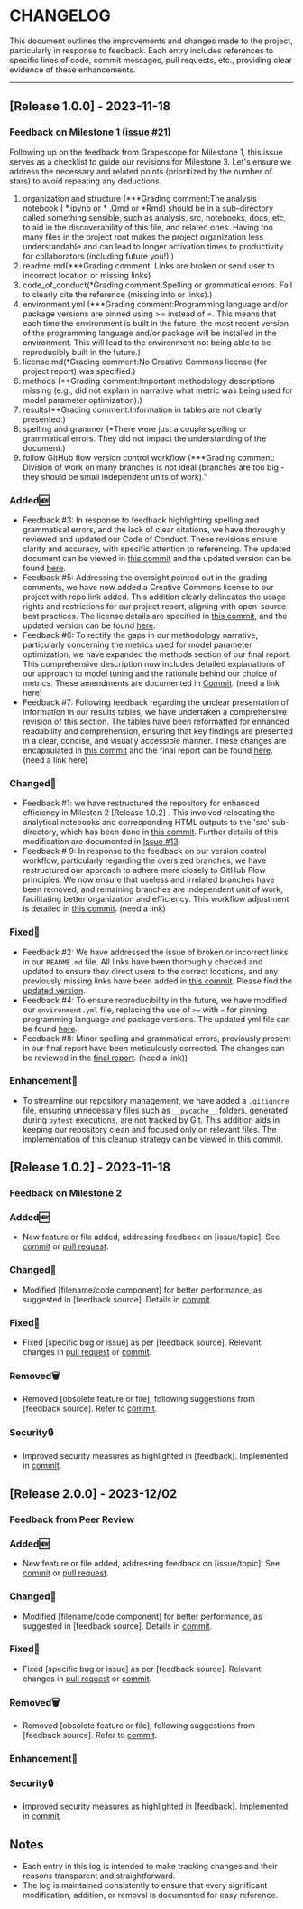 # CHANGELOG

This document outlines the improvements and changes made to the project, particularly in response to feedback. Each entry includes references to specific lines of code, commit messages, pull requests, etc., providing clear evidence of these enhancements.

---

## [Release 1.0.0] - 2023-11-18

### Feedback on Milestone 1 ([issue #21](https://github.com/UBC-MDS/CardioPredict/issues/21))

Following up on the feedback from Grapescope for Milestone 1, this issue serves as a checklist to guide our revisions for Milestone 3. Let's ensure we address the necessary and related points (prioritized by the number of stars) to avoid repeating any deductions.

1. organization and structure (***Grading comment:The analysis notebook ( *.ipynb or * .Qmd or *Rmd) should be in a sub-directory called something sensible, such as analysis, src, notebooks, docs, etc, to aid in the discoverability of this file, and related ones. Having too many files in the project root makes the project organization less understandable and can lead to longer activation times to productivity for collaborators (including future you!).)
2. readme.md(***Grading comment: Links are broken or send user to incorrect location or missing links)
3. code_of_conduct(*Grading comment:Spelling or grammatical errors. Fail to clearly cite the reference (missing info or links).)
4. environment.yml (***Grading comment:Programming language and/or package versions are pinned using >= instead of =. This means that each time the environment is built in the future, the most recent version of the programming language and/or package will be installed in the environment. This will lead to the environment not being able to be reproducibly built in the future.)
5. license.md(*Grading comment:No Creative Commons license (for project report) was specified.)
6. methods (**Grading comment:Important methodology descriptions missing (e.g., did not explain in narrative what metric was being used for model parameter optimization).)
7. results(**Grading comment:Information in tables are not clearly presented.)
8. spelling and grammer (*There were just a couple spelling or grammatical errors. They did not impact the understanding of the document.)
9. follow GitHub flow version control workflow (***Grading comment: Division of work on many branches is not ideal (branches are too big - they should be small independent units of work)."

### Added🆕

- Feedback #3: In response to feedback highlighting spelling and grammatical errors, and the lack of clear citations, we have thoroughly reviewed and updated our Code of Conduct. These revisions ensure clarity and accuracy, with specific attention to referencing. The updated document can be viewed in [this commit](https://github.com/UBC-MDS/CardioPredict/commit/0369a9682fda6d6d9f020e553d5523c22eb60a83) and the updated version can be found [here](https://github.com/UBC-MDS/CardioPredict/blob/main/CODE_OF_CONDUCT.md).
- Feedback #5: Addressing the oversight pointed out in the grading comments, we have now added a Creative Commons license to our project with repo link added. This addition clearly delineates the usage rights and restrictions for our project report, aligning with open-source best practices. The license details are specified in [this commit](https://github.com/UBC-MDS/CardioPredict/commit/b4a228a1bddac02d0d4125b4ac00d49c8f11c4e1), and the updated version can be found [here](https://github.com/UBC-MDS/CardioPredict/blob/main/LICENSE).
- Feedback #6: To rectify the gaps in our methodology narrative, particularly concerning the metrics used for model parameter optimization, we have expanded the methods section of our final report. This comprehensive description now includes detailed explanations of our approach to model tuning and the rationale behind our choice of metrics. These amendments are documented in [Commit](). (need a link here)
- Feedback #7: Following feedback regarding the unclear presentation of information in our results tables, we have undertaken a comprehensive revision of this section. The tables have been reformatted for enhanced readability and comprehension, ensuring that key findings are presented in a clear, concise, and visually accessible manner. These changes are encapsulated in [this commit]() and the final report can be found [here](). (need a link here)

### Changed🔄

* Feedback #1: we have restructured the repository for enhanced efficiency in Mileston 2 [Release 1.0.2] . This involved relocating the analytical notebooks and corresponding HTML outputs to the 'src' sub-directory, which has been done in [this commit](https://github.com/UBC-MDS/CardioPredict/commit/baaa36f7084ff45bdde7db7b54eab5c915ab8c1e). Further details of this modification are documented in [Issue #13](https://github.com/UBC-MDS/CardioPredict/issues/13).
* Feedback # 9: In response to the feedback on our version control workflow, particularly regarding the oversized branches, we have restructured our approach to adhere more closely to GitHub Flow principles. We now ensure that useless and irrelated branches have been removed, and remaining branches are independent unit of work, facilitating better organization and efficiency. This workflow adjustment is detailed in [this commit](). (need a link)

### Fixed🐛

- Feedback #2: We have addressed the issue of broken or incorrect links in our `README.md` file. All links have been thoroughly checked and updated to ensure they direct users to the correct locations, and any previously missing links have been added in [this commit](https://github.com/UBC-MDS/CardioPredict/commit/efd99be1bd3195ac46b2d93a5d4af98b749d59c7). Please find the [updated version](https://github.com/UBC-MDS/CardioPredict/blob/main/README.md).
- Feedback #4: To ensure reproducibility in the future, we have modified our `environment.yml` file, replacing the use of `>=` with `=` for pinning programming language and package versions. The updated yml file can be found [here](https://github.com/UBC-MDS/CardioPredict/blob/main/environment.yaml).
- Feedback #8: Minor spelling and grammatical errors, previously present in our final report have been meticulously corrected. The changes can be reviewed in the [final report](). (need a link))

### Enhancement🚀

- To streamline our repository management, we have added a `.gitignore` file, ensuring unnecessary files such as `__pycache__` folders, generated during `pytest` executions, are not tracked by Git. This addition aids in keeping our repository clean and focused only on relevant files. The implementation of this cleanup strategy can be viewed in [this commit](https://github.com/UBC-MDS/CardioPredict/commit/ede97e1d51f64d680dfa98484554206b02bde01a).



## [Release 1.0.2] - 2023-11-18

### Feedback on Milestone 2

### Added🆕

- New feature or file added, addressing feedback on [issue/topic]. See [commit](URL) or [pull request](URL).

### Changed🔄

- Modified [filename/code component] for better performance, as suggested in [feedback source]. Details in [commit](URL).

### Fixed🐛

- Fixed [specific bug or issue] as per [feedback source]. Relevant changes in [pull request](URL) or [commit](URL).

### Removed🗑️

- Removed [obsolete feature or file], following suggestions from [feedback source]. Refer to [commit](URL).

### Security🔒

- Improved security measures as highlighted in [feedback]. Implemented in [commit](URL).

## [Release 2.0.0] - 2023-12/02

### Feedback from Peer Review

### Added🆕

- New feature or file added, addressing feedback on [issue/topic]. See [commit](URL) or [pull request](URL).

### Changed🔄

- Modified [filename/code component] for better performance, as suggested in [feedback source]. Details in [commit](URL).

### Fixed🐛

- Fixed [specific bug or issue] as per [feedback source]. Relevant changes in [pull request](URL) or [commit](URL).

### Removed🗑️

- Removed [obsolete feature or file], following suggestions from [feedback source]. Refer to [commit](URL).

### Enhancement🚀

### Security🔒

- Improved security measures as highlighted in [feedback]. Implemented in [commit](URL).



## Notes

- Each entry in this log is intended to make tracking changes and their reasons transparent and straightforward.
- The log is maintained consistently to ensure that every significant modification, addition, or removal is documented for easy reference.

